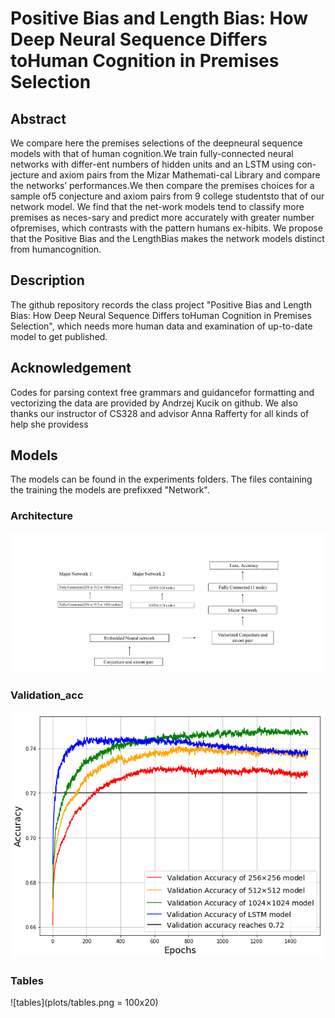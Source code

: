# Positive Bias and Length Bias: How Deep Neural Sequence Differs toHuman Cognition in Premises Selection

## Abstract
We compare here the premises selections of the deepneural sequence models with that of human cognition.We train fully-connected neural networks with differ-ent numbers of hidden units and an LSTM using con-jecture  and  axiom  pairs  from  the  Mizar  Mathemati-cal Library and compare the networks’ performances.We then compare the premises choices for a sample of5 conjecture and axiom pairs from 9 college studentsto  that  of  our  network  model.   We  find  that  the  net-work models tend to classify more premises as neces-sary and predict more accurately with greater number ofpremises, which contrasts with the pattern humans ex-hibits. We propose that the Positive Bias and the LengthBias  makes  the  network  models  distinct  from  humancognition.

## Description
The github repository records the class project "Positive Bias and Length Bias: How Deep Neural Sequence Differs toHuman Cognition in Premises Selection", which needs more human data and examination of up-to-date model to get published. 

## Acknowledgement
Codes for parsing context free grammars and guidancefor formatting and vectorizing the data are provided by Andrzej Kucik on github. We also thanks our instructor of CS328 and advisor Anna Rafferty for all kinds of help she providess

## Models
The models can be found in the experiments folders. The files containing the training the models are prefixxed "Network".
### Architecture
![arch](plots/arch.png)
### Validation_acc
![val_acc](plots/val_acc.png)
### Tables
![tables](plots/tables.png = 100x20)
